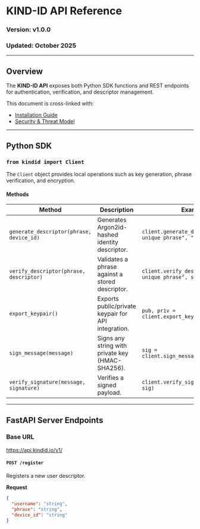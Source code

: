 ﻿# KIND-ID API Reference

### Version: v1.0.0  
### Updated: October 2025  

---

## Overview
The **KIND-ID API** exposes both Python SDK functions and REST endpoints for authentication, verification, and descriptor management.

This document is cross-linked with:  
- [Installation Guide](INSTALLATION_GUIDE.md)  
- [Security & Threat Model](SECURITY_AND_THREAT_MODEL.md)  

---

## Python SDK

### `from kindid import Client`

The `Client` object provides local operations such as key generation, phrase verification, and encryption.

#### Methods

| Method | Description | Example |
|---------|--------------|----------|
| `generate_descriptor(phrase, device_id)` | Generates Argon2id-hashed identity descriptor. | `client.generate_descriptor("my unique phrase", "device123")` |
| `verify_descriptor(phrase, descriptor)` | Validates a phrase against a stored descriptor. | `client.verify_descriptor("my unique phrase", stored_descriptor)` |
| `export_keypair()` | Exports public/private keypair for API integration. | `pub, priv = client.export_keypair()` |
| `sign_message(message)` | Signs any string with private key (HMAC-SHA256). | `sig = client.sign_message("payload")` |
| `verify_signature(message, signature)` | Verifies a signed payload. | `client.verify_signature("payload", sig)` |

---

## FastAPI Server Endpoints

### Base URL
https://api.kindid.io/v1/

#### `POST /register`
Registers a new user descriptor.

**Request**
```json
{
  "username": "string",
  "phrase": "string",
  "device_id": "string"
}
